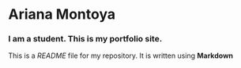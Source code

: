 # Ariana Montoya

### I am a student. This is my portfolio site.

This is a *README* file for my repository. It is written using **Markdown**
